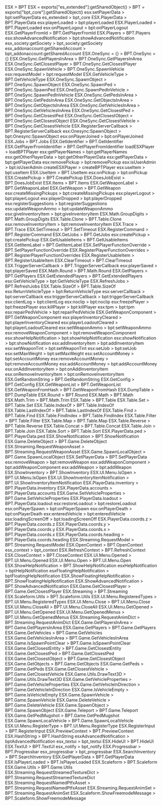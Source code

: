 ESX > BPT
ESX = exports["es_extended"]:getSharedObject() > BPT = exports["bpt_core"]:getSharedObject()
esx:setPlayerData > bpt:setPlayerData
es_extended > bpt_core
ESX.PlayerData > BPT.PlayerData
esx:playerLoaded > bpt:playerLoaded
ESX.PlayerLoaded > BPT.PlayerLoaded
esx:onPlayerLogout > bpt:onPlayerLogout
ESX.GetPlayerFromId > BPT.GetPlayerFromId
ESX.Players > BPT.Players
esx:showAdvancedNotification > bpt:showAdvancedNotification
esx_society:getSociety > bpt_society:getSociety
esx_addonaccount:getSharedAccount > bpt_addonaccount:getSharedAccount
ESX.OneSync = {} > BPT.OneSync = {}
ESX.OneSync.GetPlayersInArea > BPT.OneSync.GetPlayersInArea
ESX.OneSync.GetClosestPlayer > BPT.OneSync.GetClosestPlayer
ESX.OneSync.SpawnVehicle > BPT.OneSync.SpawnVehicle
esx:requestModel > bpt:requestModel
ESX.GetVehicleType > BPT.GetVehicleType
ESX.OneSync.SpawnObject > BPT.OneSync.SpawnObject
ESX.OneSync.SpawnPed > BPT.OneSync.SpawnPed
ESX.OneSync.SpawnPedInVehicle > BPT.OneSync.SpawnPedInVehicle
ESX.OneSync.GetPedsInArea > BPT.OneSync.GetPedsInArea
ESX.OneSync.GetObjectsInArea > BPT.OneSync.GetObjectsInArea
ESX.OneSync.GetVehiclesInArea > BPT.OneSync.GetVehiclesInArea
ESX.OneSync.GetClosestPed > BPT.OneSync.GetClosestPed
ESX.OneSync.GetClosestObject > BPT.OneSync.GetClosestObject
ESX.OneSync.GetClosestVehicle > BPT.OneSync.GetClosestVehicle
ESX.RegisterServerCallback > BPT.RegisterServerCallback
esx:Onesync:SpawnObject > bpt:Onesync:SpawnObject
esx:onPlayerJoined > bpt:onPlayerJoined
ESX.Jobs > BPT.Jobs
ESX.GetIdentifier > BPT.GetIdentifier
ESX.GetPlayerFromIdentifier > BPT.GetPlayerFromIdentifier
loadESXPlayer > loadBPTPlayer
esx:getPlayerNames > bpt:getPlayerNames
esx:getOtherPlayerData > bpt:getOtherPlayerData
esx:getPlayerData > bpt:getPlayerData
esx:removePickup > bpt:removePickup
esx:isUserAdmin > bpt:isUserAdmin
createESXPlayer > createBPTPlayer
esx:useItem > bpt:useItem
ESX.UseItem > BPT.UseItem
esx:onPickup > bpt:onPickup
ESX.CreatePickup > BPT.CreatePickup
ESX.DoesJobExist > BPT.DoesJobExist
ESX.Items > BPT.Items
ESX.GetWeaponLabel > BPT.GetWeaponLabel
ESX.GetWeapon > BPT.GetWeapon
esx:createMissingPickups > bpt:createMissingPickups
esx:playerLogout > bpt:playerLogout
esx:playerDropped > bpt:playerDropped
esx:registerSuggestions > bpt:registerSuggestions
esx:updateWeaponAmmo > bpt:updateWeaponAmmo
esx:giveInventoryItem > bpt:giveInventoryItem
ESX.Math.GroupDigits > BPT.Math.GroupDigits
ESX.Table.Clone > BPT.Table.Clone
esx:removeInventoryItem > bpt:removeInventoryItem
ESX.Trace > BPT.Trace
ESX.SetTimeout > BPT.SetTimeout
ESX.RegisterCommand > BPT.RegisterCommand
ESX.GetJobs > BPT.GetJobs
esx:createPickup > bpt:createPickup
ESX.GetUsableItems > BPT.GetUsableItems
ESX.GetItemLabel > BPT.GetItemLabel
ESX.SetPlayerFunctionOverride > BPT.SetPlayerFunctionOverride
ESX.RegisterPlayerFunctionOverrides > BPT.RegisterPlayerFunctionOverrides
ESX.RegisterUsableItem > BPT.RegisterUsableItem
ESX.ClearTimeout > BPT.ClearTimeout
ESX.TriggerServerCallback > BPT.TriggerServerCallback
esx:playerSaved > bpt:playerSaved
ESX.Math.Round > BPT.Math.Round
ESX.GetPlayers > BPT.GetPlayers
ESX.GetExtendedPlayers > BPT.GetExtendedPlayers
esx:GetVehicleType > bpt:GetVehicleType
ESX.RefreshJobs > BPT.RefreshJobs
ESX.Table.SizeOf > BPT.Table.SizeOf
esx:ReturnVehicleType > bpt:ReturnVehicleType
esx:serverCallback > bpt:serverCallback
esx:triggerServerCallback > bpt:triggerServerCallback
esx:clientLog > bpt:clientLog
esx:noclip > bpt:noclip
esx:freezePlayer > bpt:freezePlayer
esx:killPlayer > bpt:killPlayer
esx:tpm > bpt:tpm
esx:repairPedVehicle > bpt:repairPedVehicle
ESX.GetWeaponComponent > BPT.GetWeaponComponent
esx:playerInventoryCleared > bpt:playerInventoryCleared
esx:playerLoadoutCleared > bpt:playerLoadoutCleared
esx:setWeaponAmmo > bpt:setWeaponAmmo
esx:removeWeaponComponent > bpt:removeWeaponComponent
esx:showHelpNotification > bpt:showHelpNotification
esx:showNotification > bpt:showNotification
esx:addInventoryItem > bpt:addInventoryItem
esx:setWeaponTint > bpt:setWeaponTint
esx:setJob > bpt:setJob
esx:setMaxWeight > bpt:setMaxWeight
esx:setAccountMoney > bpt:setAccountMoney
esx:removeAccountMoney > bpt:removeAccountMoney
esx:addAccountMoney > bpt:addAccountMoney
esx:onAddInventoryItem > bpt:onAddInventoryItem
esx:onRemoveInventoryItem > bpt:onRemoveInventoryItem
ESX.GetRandomString > BPT.GetRandomString
ESX.GetConfig > BPT.GetConfig
ESX.GetWeaponList > BPT.GetWeaponList
ESX.GetWeaponFromHash > BPT.GetWeaponFromHash
ESX.DumpTable > BPT.DumpTable
ESX.Round > BPT.Round
ESX.Math > BPT.Math
ESX.Math.Trim > BPT.Math.Trim
ESX.Table > BPT.Table
ESX.Table.Set > BPT.Table.Set
ESX.Table.IndexOf > BPT.Table.IndexOf
ESX.Table.LastIndexOf > BPT.Table.LastIndexOf
ESX.Table.Find > BPT.Table.Find
ESX.Table.FindIndex > BPT.Table.FindIndex
ESX.Table.Filter > BPT.Table.Filter
ESX.Table.Map > BPT.Table.Map
ESX.Table.Reverse > BPT.Table.Reverse
ESX.Table.Concat > BPT.Table.Concat
ESX.Table.Join > BPT.Table.Join
ESX.Table.Sort > BPT.Table.Sort
ESX.PlayerData.ped > BPT.PlayerData.ped
ESX.ShowNotification > BPT.ShowNotification
ESX.Game.DeleteObject > BPT.Game.DeleteObject
ESX.Streaming.RequestWeaponAsset > BPT.Streaming.RequestWeaponAsset
ESX.Game.SpawnLocalObject > BPT.Game.SpawnLocalObject
ESX.SetPlayerData > BPT.SetPlayerData
esx:removeWeapon > bpt:removeWeapon
esx:addWeaponComponent > bpt:addWeaponComponent
esx:addWeapon > bpt:addWeapon
ESX.ShowInventory > BPT.ShowInventory
ESX.UI.Menu.IsOpen > BPT.UI.Menu.IsOpen
ESX.UI.ShowInventoryItemNotification > BPT.UI.ShowInventoryItemNotification
ESX.PlayerData.inventory > BPT.PlayerData.inventory
ESX.PlayerData.accounts > BPT.PlayerData.accounts
ESX.Game.SetVehicleProperties > BPT.Game.SetVehicleProperties
ESX.PlayerData.loadout > BPT.PlayerData.loadout
esx:restoreLoadout > bpt:restoreLoadout
esx:onPlayerSpawn > bpt:onPlayerSpawn
esx:onPlayerDeath > bpt:onPlayerDeath
esx:enteredVehicle > bpt:enteredVehicle
esx:loadingScreenOff > bpt:loadingScreenOff
ESX.PlayerData.coords.z > BPT.PlayerData.coords.z
ESX.PlayerData.coords.y > BPT.PlayerData.coords.y
ESX.PlayerData.coords.x > BPT.PlayerData.coords.x
ESX.PlayerData.coords.heading > BPT.PlayerData.coords.heading
ESX.Streaming.RequestModel > BPT.Streaming.RequestModel
ESX.OpenContext > BPT.OpenContext
esx_context > bpt_context
ESX.RefreshContext > BPT.RefreshContext
ESX.CloseContext > BPT.CloseContext
ESX.UI.Menu.Opened > BPT.UI.Menu.Opened
ESX.UI.Menu.Open > BPT.UI.Menu.Open
ESX.ShowHelpNotification > BPT.ShowHelpNotification
esxHelpNotification > bptHelpNotification
esxFloatingHelpNotification > bptFloatingHelpNotification
ESX.ShowFloatingHelpNotification > BPT.ShowFloatingHelpNotification
ESX.ShowAdvancedNotification > BPT.ShowAdvancedNotification
ESX.Game.GetClosestPlayer > BPT.Game.GetClosestPlayer
ESX.Streaming > BPT.Streaming
ESX.Scaleform.Utils > BPT.Scaleform.Utils
ESX.UI.Menu.RegisteredTypes > BPT.UI.Menu.RegisteredTypes
ESX.UI.Menu.Close > BPT.UI.Menu.Close
ESX.UI.Menu.CloseAll > BPT.UI.Menu.CloseAll
ESX.UI.Menu.GetOpened > BPT.UI.Menu.GetOpened
ESX.UI.Menu.GetOpenedMenus > BPT.UI.Menu.GetOpenedMenus
ESX.Streaming.RequestAnimDict > BPT.Streaming.RequestAnimDict
ESX.Game.GetPlayersInArea > BPT.Game.GetPlayersInArea
ESX.Game.GetPlayers > BPT.Game.GetPlayers
ESX.Game.GetVehicles > BPT.Game.GetVehicles
ESX.Game.GetVehiclesInArea > BPT.Game.GetVehiclesInArea
ESX.Game.IsSpawnPointClear > BPT.Game.IsSpawnPointClear
ESX.Game.GetClosestEntity > BPT.Game.GetClosestEntity
ESX.Game.GetClosestPed > BPT.Game.GetClosestPed
ESX.Game.GetClosestObject > BPT.Game.GetClosestObject
ESX.Game.GetObjects > BPT.Game.GetObjects
ESX.Game.GetPeds > BPT.Game.GetPeds
ESX.Game.GetClosestVehicle > BPT.Game.GetClosestVehicle
ESX.Game.Utils.DrawText3D > BPT.Game.Utils.DrawText3D
ESX.Game.GetVehicleProperties > BPT.Game.GetVehicleProperties
ESX.Game.GetVehicleInDirection > BPT.Game.GetVehicleInDirection
ESX.Game.IsVehicleEmpty > BPT.Game.IsVehicleEmpty
ESX.Game.SpawnVehicle > BPT.Game.SpawnVehicle
ESX.Game.DeleteVehicle > BPT.Game.DeleteVehicle
ESX.Game.SpawnObject > BPT.Game.SpawnObject
ESX.Game.Teleport > BPT.Game.Teleport
ESX.Game.GetPedMugshot > BPT.Game.GetPedMugshot
ESX.Game.SpawnLocalVehicle > BPT.Game.SpawnLocalVehicle
ESX.UI.Menu.RegisterType > BPT.UI.Menu.RegisterType
ESX.RegisterInput > BPT.RegisterInput
ESX.PreviewContext > BPT.PreviewContext
ESX.HashString > BPT.HashString
esxAdvancedNotification > bptAdvancedNotification
esx_textui > bpt_textui
ESX.HideUI > BPT.HideUI
ESX.TextUI > BPT.TextUI
esx_notify > bpt_notify
ESX.Progressbar > BPT.Progressbar
esx_progressbar > bpt_progressbar
ESX.SearchInventory > BPT.SearchInventory
ESX.GetPlayerData > BPT.GetPlayerData
ESX.IsPlayerLoaded > BPT.IsPlayerLoaded
ESX.Scaleform > BPT.Scaleform
ESX.Game.Utils > BPT.Game.Utils
ESX.Streaming.RequestStreamedTextureDict > BPT.Streaming.RequestStreamedTextureDict
ESX.Streaming.RequestNamedPtfxAsset > BPT.Streaming.RequestNamedPtfxAsset
ESX.Streaming.RequestAnimSet > BPT.Streaming.RequestAnimSet
ESX.Scaleform.ShowFreemodeMessage > BPT.Scaleform.ShowFreemodeMessage